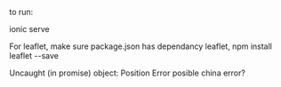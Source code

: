 to run:

ionic serve

For leaflet, make sure package.json has dependancy leaflet,
npm install leaflet --save

Uncaught (in promise) object: Position Error
posible china error? 
